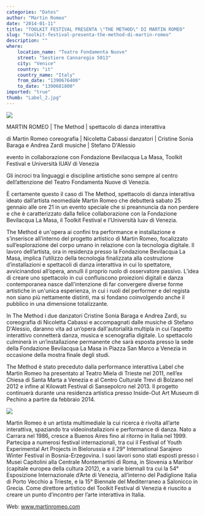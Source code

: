 ```yaml
---
categories: "Dates"
author: "Martin Romeo"
date: "2014-01-11"
title: "TOOLKIT FESTIVAL PRESENTA \"THE METHOD\" DI MARTIN ROMEO"
slug: "toolkit-festival-presenta-the-method-di-martin-romeo"
description: ""
where: 
    location_name: "Teatro Fondamenta Nuove"
    street: "Sestiere Cannaregio 5013"
    city: "Venice"
    country: "it"
    country_name: "Italy"
    from_date: "1390676400"
    to_date: "1390681800"
imported: "true"
thumb: "Label_2.jpg"
---
```



![](Label_2.jpg) 

MARTIN ROMEO
| The Method |
spettacolo di danza interattiva

di Martin Romeo
coreografia | Nicoletta Cabassi
danzatori | Cristine Sonia Baraga e Andrea Zardi
musiche | Stefano D'Alessio

evento in collaborazione con Fondazione Bevilacqua La Masa, Toolkit Festival e Università IUAV di Venezia

Gli incroci tra linguaggi e discipline artistiche sono sempre al centro dell’attenzione del Teatro Fondamenta Nuove di Venezia.

È certamente questo il caso di The Method, spettacolo di danza interattiva ideato dall’artista neomediale Martin Romeo che debutterà sabato 25 gennaio alle ore 21 in un evento speciale che si preannuncia da non perdere e che è caratterizzato dalla felice collaborazione con la Fondazione Bevilacqua La Masa, il Toolkit Festival e l’Università Iuav di Venezia.

The Method è un'opera ai confini tra performance e installazione e s’inserisce all’interno del progetto artistico di Martin Romeo, focalizzato sull’esplorazione del corpo umano in relazione con la tecnologia digitale. Il lavoro dell’artista, ora in residenza presso la Fondazione Bevilacqua La Masa, implica l’utilizzo della tecnologia finalizzata alla costruzione d’installazioni e spettacoli di danza interattiva in cui lo spettatore, avvicinandosi all’opera, annulli il proprio ruolo di osservatore passivo.
L’idea di creare uno spettacolo in cui confluiscono proiezioni digitali e danza contemporanea nasce dall'intenzione di far convergere diverse forme artistiche in un'unica esperienza, in cui i ruoli del performer e del regista non siano più nettamente distinti, ma si fondano coinvolgendo anche il pubblico in una dimensione totalizzante.

In The Method i due danzatori Cristine Sonia Baraga e Andrea Zardi, su coreografia di Nicoletta Cabassi e accompagnati dalle musiche di Stefano D'Alessio, daranno vita ad un’opera dall'autorialità multipla in cui l’aspetto interattivo connetterà danza, musica e scenografia digitale. Lo spettacolo culminerà in un’installazione permanente che sarà esposta presso la sede della Fondazione Bevilacqua La Masa in Piazza San Marco a Venezia in occasione della mostra finale degli studi.

The Method è stato preceduto dalla performance interattiva Label che Martin Romeo ha presentato al Teatro Miela di Trieste nel 2011, nell’ex Chiesa di Santa Marta a Venezia e al Centro Culturale Trevi di Bolzano nel 2012 e infine al Kilowatt Festival di Sansepolcro nel 2013. Il progetto continuerà durante una residenza artistica presso Inside-Out Art Museum di Pechino a partire da febbraio 2014.

![](Label_1.jpg) 

Martin Romeo è un artista multimediale la cui ricerca è rivolta all’arte interattiva, spaziando tra videoinstallazioni e performance di danza. Nato a Carrara nel 1986, cresce a Buenos Aires fino al ritorno in Italia nel 1999. Partecipa a numerosi festival internazionali, tra cui il Festival of Youth Experimental Art Projects in Bielorussia e il 29° International Sarajevo Winter Festival in Bosnia-Erzegovina. I suoi lavori sono stati esposti presso i Musei Capitolini alla Centrale Montemartini di Roma, in Slovenia a Maribor (capitale europea della cultura 2012), e a varie biennali tra cui la 54° Esposizione Internazionale d’Arte di Venezia, all’interno del Padiglione Italia di Porto Vecchio a Trieste, e la 15° Biennale del Mediterraneo a Salonicco in Grecia. Come direttore artistico del Toolkit Festival di Venezia è riuscito a creare un punto d’incontro per l’arte interattiva in Italia.

Web:
www.martinromeo.com